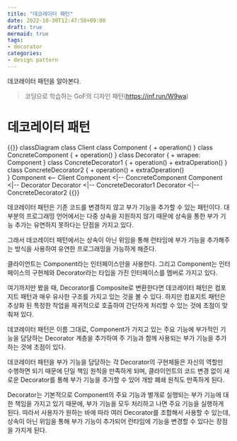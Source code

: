 ```yaml
---
title: "데코레이터 패턴"
date: 2022-10-30T12:47:58+09:00
draft: true
mermaid: true
tags:
- decorator
categories:
- design pattern
---
```

데코레이터 패턴을 알아본다.
<!--more-->

> 코딩으로 학습하는 GoF의 디자인 패턴(https://inf.run/W9wa)

# 데코레이터 패턴

{{<mermaid>}}
classDiagram
    class Client
    class Component {
        + operation()
    }
    class ConcreteComponent {
        + operation()
    }
    class Decorator {
        + wrapee: Component
    }
    class ConcreteDecorator1 {
        + operation()
        + extraOperation()
    }
    class ConcreteDecorator2 {
        + operation()
        + extraOperation()       
    }
    Component <-- Client
    Component <|-- ConcreteComponent
    Component <|-- Decorator
    Decorator <|-- ConcreteDecorator1
    Decorator <|-- ConcreteDecorator2
{{</mermaid>}}

데코레이터 패턴은 기존 코드를 변경하지 않고 부가 기능을 추가할 수 있는 패턴이다. 대부분의 프로그래밍 언어에서는 다중 상속을 지원하지 않기 때문에 상속을 통한 부가 기능 추가는 유연하지 못하다는 단점을 가지고 있다.

그래서 데코레이터 패턴에서는 상속이 아닌 위임을 통해 런타임에 부가 기능을 추가해주는 방식을 사용하여 유연한 프로그래밍을 가능하게 해준다.

클라이언트는 Component라는 인터페이스만을 사용한다. 그리고 Component는 인터페이스의 구현체와 Decorator라는 타입을 가진 인터페이스를 멤버로 가지고 있다.

여기까지만 봤을 때, Decorator를 Composite로 변환한다면 데코레이터 패턴은 컴포지트 패턴과 매우 유사한 구조를 가지고 있는 것을 볼 수 있다. 하지만 컴포지트 패턴은 추상화 된 특정한 작업을 재귀적으로 호출하여 간단하게 처리할 수 있는 것에 초점이 맞춰져 있다.

데코레이터 패턴은 이름 그대로, Component가 가지고 있는 주요 기능에 부가적인 기능을 담당하는 Decorator 계층을 추가하여 주 기능과 함께 사용되는 부가 기능을 추가하는 것에 초점이 있다.

데코레이터 패턴을 부가 기능을 담당하는 각 Decorator의 구현체들은 자신의 역할만 수행하면 되기 때문에 단일 책임 원칙을 만족하게 되며, 클라이언트의 코드 변경 없이 새로운 Decorator를 통해 부가 기능을 추가할 수 있어 개방 폐쇄 원칙도 만족하게 된다.

Decorator는 기본적으로 Component의 주요 기능과 별개로 실행되는 부가 기능에 대한 책임을 가지고 있기 때문에, 부가 기능을 모두 처리하고 나면 주요 기능을 실행하게 된다. 따라서 사용자가 원하는 바에 따라 여러 Decorator를 조합해서 사용할 수 있는데, 상속이 아닌 위임을 통해 부가 기능이 추가되어 런타임에 기능을 변경할 수 있다는 장점을 가지게 된다.